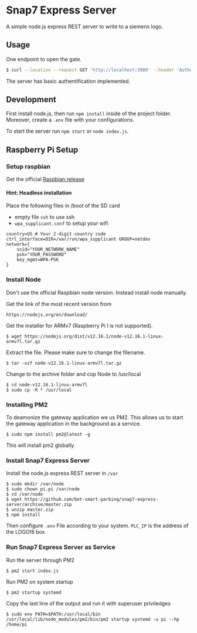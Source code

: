 # Snap7 Express Server

A simple node.js express REST server to write to a siemens logo.

## Usage

One endpoint to open the gate.

```bash
$ curl --location --request GET 'http://localhost:3000' --header 'Authorization: Basic YWRtaW46c3VwZXJib2Nr'
```

The server has basic authentification implemented.

## Development

First install node.js, then run `npm install` inside of the project folder.
Moreover, create a `.env` file with your configurations. 

To start the server run `npm start` or `node index.js`.

## Raspberry Pi Setup

### Setup raspbian

Get the official [Raspbian release](https://www.raspberrypi.org/downloads/raspbian/)

#### Hint: Headless installation

Place the following files in /boot of the SD card 

* empty file ```ssh``` to use ssh
* ```wpa_supplicant.conf``` to setup your wifi
```
country=US # Your 2-digit country code
ctrl_interface=DIR=/var/run/wpa_supplicant GROUP=netdev
network={
    ssid="YOUR_NETWORK_NAME"
    psk="YOUR_PASSWORD"
    key_mgmt=WPA-PSK
}
```


### Install Node

Don't use the official Raspbian node version. Instead install node manually. 

Get the link of the most recent version from 
```
https://nodejs.org/en/download/
```

Get the installer for ARMv7 (Raspberry Pi I is not supported).
```
$ wget https://nodejs.org/dist/v12.16.1/node-v12.16.1-linux-armv7l.tar.gz
```

Extract the file. Please make sure to change the filename.
```
$ tar -xzf node-v12.16.1-linux-armv7l.tar.gz
```

Change to the archive folder and cop Node to /usr/local
```
$ cd node-v12.16.1-linux-armv7l
$ sudo cp -R * /usr/local
```

### Installing PM2

To deamonize the gateway application we us PM2. This allows us to start the gateway application in the background as a service.

```
$ sudo npm install pm2@latest -g
```
This will install pm2 globally.

### Install Snap7 Express Server

Install the node.js express REST server in ```/var```

```
$ sudo mkdir /var/node
$ sudo chown pi.pi /var/node
$ cd /var/node
$ wget https://github.com/bet-smart-parking/snap7-express-server/archive/master.zip
$ unzip master.zip
$ npm install
```

Then configure ```.env``` File according to your system. ```PLC_IP``` is the address of the LOGO!8 box. 

### Run Snap7 Express Server as Service

Run the server through PM2
```
$ pm2 start index.js
```

Run PM2 on system startup
```
$ pm2 startup systemd
```
Copy the last line of the output and run it with superuser priviledges
```
$ sudo env PATH=$PATH:/usr/local/bin /usr/local/lib/node_modules/pm2/bin/pm2 startup systemd -u pi --hp /home/pi
```
